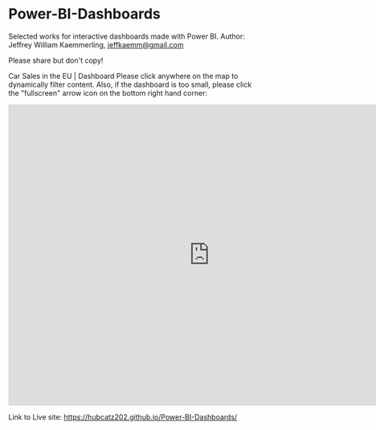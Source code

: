 # Power-BI-Dashboards
Selected works for interactive dashboards made with Power BI.
Author: Jeffrey William Kaemmerling, jeffkaemm@gmail.com 

Please share but don't copy!


Car Sales in the EU | Dashboard
Please click anywhere on the map to dynamically filter content. Also, if the dashboard is too small, please click the "fullscreen" arrow icon on the bottom right hand corner:


<iframe width="800" height="600" src="https://app.powerbi.com/view?r=eyJrIjoiNGNiMzNmYzYtYjhhNi00M2ViLTkwYmMtMDRkZGFiZjRjZjYyIiwidCI6Ijk4ZjJiZDllLWNkMDQtNDBkYi05Y2VlLTJmOTRlNmU2NzZjMSIsImMiOjZ9" frameborder="0" allowFullScreen="true"></iframe>


Link to Live site: https://hubcatz202.github.io/Power-BI-Dashboards/
